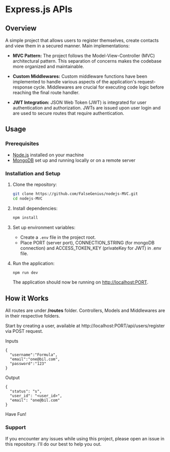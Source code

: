 
# Express.js APIs

## Overview

A simple project that allows users to register themselves, create contacts and view them in a secured manner. Main implementations:

- **MVC Pattern:**
  The project follows the Model-View-Controller (MVC) architectural pattern. This separation of concerns makes the codebase more organized and maintainable.

- **Custom Middlewares:**
  Custom middleware functions have been implemented to handle various aspects of the application's request-response cycle. Middlewares are crucial for executing code logic before reaching the final route handler.

- **JWT Integration:**
  JSON Web Token (JWT) is integrated for user authentication and authorization. JWTs are issued upon user login and are used to secure routes that require authentication.


## Usage

### Prerequisites

- [Node.js](https://nodejs.org/) installed on your machine
- [MongoDB](https://www.mongodb.com/) set up and running locally or on a remote server


### Installation and Setup


1. Clone the repository:

    ```bash
    git clone https://github.com/FalseGenius/nodejs-MVC.git
    cd nodejs-MVC
    ```

2. Install dependencies:

    ```bash
    npm install
    ```

3. Set up environment variables:
   - Create a `.env` file in the project root.
   - Place PORT (server port), CONNECTION_STRING (for mongoDB connection) and ACCESS_TOKEN_KEY (privateKey for JWT) in .env file.

4. Run the application:

    ```bash
    npm run dev
    ```

    The application should now be running on [http://localhost:PORT](http://localhost:5000).



## How it Works

All routes are under **/routes** folder. Controllers, Models and Middlewares are in their respective folders.

Start by creating a user, available at http://localhost:PORT/api/users/register via POST request.

Inputs
```
{
  "username":"Formula",
  "email":"one@bil.com",
  "password":"123"
}
```

Output
```
{
  "status": "s",
  "user_id": "<user_id>",
  "email": "one@bil.com"
}
```

Have Fun!

### Support

If you encounter any issues while using this project, please open an issue in this repository. I'll do our best to help you out.
